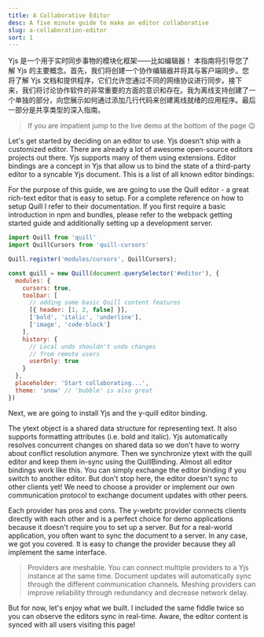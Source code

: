 ```yaml
---
title: A Collaborative Editor
desc: A five minute guide to make an editor collaborative
slug: a-collaboration-editor
sort: 1
---
```


Yjs 是一个用于实时同步事物的模块化框架——比如编辑器！
本指南将引导您了解 Yjs 的主要概念。首先，我们将创建一个协作编辑器并将其与客户端同步。您将了解 Yjs 文档和提供程序，它们允许您通过不同的网络协议进行同步。接下来，我们将讨论协作软件的非常重要的方面的意识和存在。我为离线支持创建了一个单独的部分，向您展示如何通过添加几行代码来创建离线就绪的应用程序。最后一部分是共享类型的深入指南。

> If you are impatient jump to the live demo at the bottom of the page 😉

Let's get started by deciding on an editor to use. Yjs doesn't ship with a customized editor. There are already a lot of awesome open-source editors projects out there. Yjs supports many of them using extensions. Editor bindings are a concept in Yjs that allow us to bind the state of a third-party editor to a syncable Yjs document. This is a list of all known editor bindings:

For the purpose of this guide, we are going to use the Quill editor - a great rich-text editor that is easy to setup. For a complete reference on how to setup Quill I refer to their documentation. If you first require a basic introduction in npm and bundles, please refer to the webpack getting started guide and additionally setting up a development server.

```js
import Quill from 'quill'
import QuillCursors from 'quill-cursors'

Quill.register('modules/cursors', QuillCursors);

const quill = new Quill(document.querySelector('#editor'), {
  modules: {
    cursors: true,
    toolbar: [
      // adding some basic Quill content features
      [{ header: [1, 2, false] }],
      ['bold', 'italic', 'underline'],
      ['image', 'code-block']
    ],
    history: {
      // Local undo shouldn't undo changes
      // from remote users
      userOnly: true
    }
  },
  placeholder: 'Start collaborating...',
  theme: 'snow' // 'bubble' is also great
})
```

Next, we are going to install Yjs and the y-quill editor binding.

The ytext object is a shared data structure for representing text. It also supports formatting attributes (i.e. bold and italic). Yjs automatically resolves concurrent changes on shared data so we don't have to worry about conflict resolution anymore. Then we synchronize ytext with the quill editor and keep them in-sync using the QuillBinding. Almost all editor bindings work like this. You can simply exchange the editor binding if you switch to another editor.
But don't stop here, the editor doesn't sync to other clients yet! We need to choose a provider or implement our own communication protocol to exchange document updates with other peers.

Each provider has pros and cons. The y-webrtc provider connects clients directly with each other and is a perfect choice for demo applications because it doesn't require you to set up a server. But for a real-world application, you often want to sync the document to a server. In any case, we got you covered. It is easy to change the provider because they all implement the same interface.

> Providers are meshable. You can connect multiple providers to a Yjs instance at the same time. Document updates will automatically sync through the different communication channels. Meshing providers can improve reliability through redundancy and decrease network delay.

But for now, let's enjoy what we built. I included the same fiddle twice so you can observe the editors sync in real-time. Aware, the editor content is synced with all users visiting this page!
